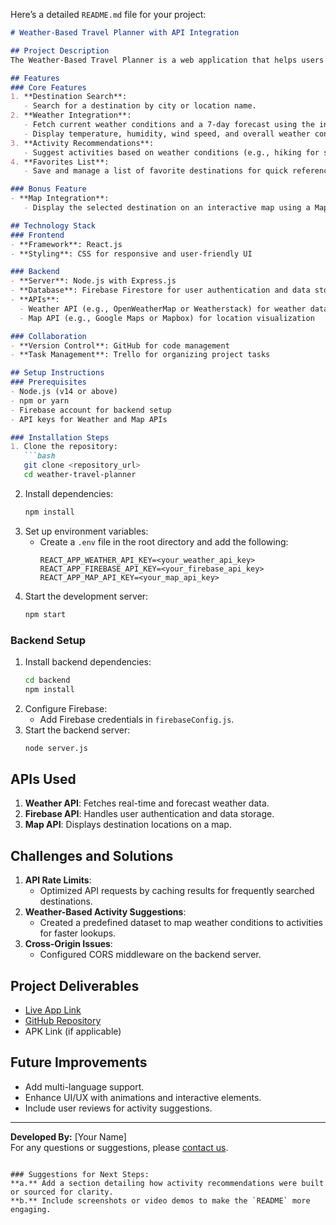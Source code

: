 Here’s a detailed `README.md` file for your project:

```markdown
# Weather-Based Travel Planner with API Integration

## Project Description
The Weather-Based Travel Planner is a web application that helps users plan trips based on real-time weather conditions. Users can search for destinations, view current weather data and a 7-day forecast, and get activity recommendations tailored to the weather. Additionally, users can save favorite destinations for quick access and view their locations on a map.

## Features
### Core Features
1. **Destination Search**:
   - Search for a destination by city or location name.
2. **Weather Integration**:
   - Fetch current weather conditions and a 7-day forecast using the integrated Weather API.
   - Display temperature, humidity, wind speed, and overall weather conditions.
3. **Activity Recommendations**:
   - Suggest activities based on weather conditions (e.g., hiking for sunny weather, indoor activities for rain).
4. **Favorites List**:
   - Save and manage a list of favorite destinations for quick reference.

### Bonus Feature
- **Map Integration**:
   - Display the selected destination on an interactive map using a Map API.

## Technology Stack
### Frontend
- **Framework**: React.js
- **Styling**: CSS for responsive and user-friendly UI

### Backend
- **Server**: Node.js with Express.js
- **Database**: Firebase Firestore for user authentication and data storage
- **APIs**:
  - Weather API (e.g., OpenWeatherMap or Weatherstack) for weather data
  - Map API (e.g., Google Maps or Mapbox) for location visualization

### Collaboration
- **Version Control**: GitHub for code management
- **Task Management**: Trello for organizing project tasks

## Setup Instructions
### Prerequisites
- Node.js (v14 or above)
- npm or yarn
- Firebase account for backend setup
- API keys for Weather and Map APIs

### Installation Steps
1. Clone the repository:
   ```bash
   git clone <repository_url>
   cd weather-travel-planner
   ```
2. Install dependencies:
   ```bash
   npm install
   ```
3. Set up environment variables:
   - Create a `.env` file in the root directory and add the following:
     ```env
     REACT_APP_WEATHER_API_KEY=<your_weather_api_key>
     REACT_APP_FIREBASE_API_KEY=<your_firebase_api_key>
     REACT_APP_MAP_API_KEY=<your_map_api_key>
     ```
4. Start the development server:
   ```bash
   npm start
   ```

### Backend Setup
1. Install backend dependencies:
   ```bash
   cd backend
   npm install
   ```
2. Configure Firebase:
   - Add Firebase credentials in `firebaseConfig.js`.
3. Start the backend server:
   ```bash
   node server.js
   ```

## APIs Used
1. **Weather API**: Fetches real-time and forecast weather data.
2. **Firebase API**: Handles user authentication and data storage.
3. **Map API**: Displays destination locations on a map.

## Challenges and Solutions
1. **API Rate Limits**:
   - Optimized API requests by caching results for frequently searched destinations.
2. **Weather-Based Activity Suggestions**:
   - Created a predefined dataset to map weather conditions to activities for faster lookups.
3. **Cross-Origin Issues**:
   - Configured CORS middleware on the backend server.

## Project Deliverables
- [Live App Link](#)
- [GitHub Repository](#)
- APK Link (if applicable)

## Future Improvements
- Add multi-language support.
- Enhance UI/UX with animations and interactive elements.
- Include user reviews for activity suggestions.

---

**Developed By:** [Your Name]  
For any questions or suggestions, please [contact us](mailto:your-email@example.com).
```

### Suggestions for Next Steps:
**a.** Add a section detailing how activity recommendations were built or sourced for clarity.  
**b.** Include screenshots or video demos to make the `README` more engaging.